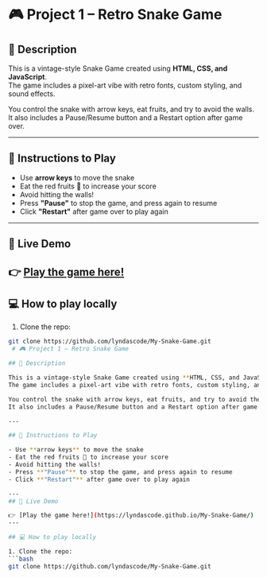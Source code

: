  # 🎮 Project 1 – Retro Snake Game

## 🐍 Description

This is a vintage-style Snake Game created using **HTML, CSS, and JavaScript**.  
The game includes a pixel-art vibe with retro fonts, custom styling, and sound effects.

You control the snake with arrow keys, eat fruits, and try to avoid the walls.  
It also includes a Pause/Resume button and a Restart option after game over.

---

## 🎯 Instructions to Play

- Use **arrow keys** to move the snake
- Eat the red fruits 🍎 to increase your score
- Avoid hitting the walls!
- Press **"Pause"** to stop the game, and press again to resume
- Click **"Restart"** after game over to play again

---
## 🔗 Live Demo

👉 [Play the game here!](https://lyndascode.github.io/My-Snake-Game/)
---

## 💻 How to play locally

1. Clone the repo:
```bash
git clone https://github.com/lyndascode/My-Snake-Game.git
 # 🎮 Project 1 – Retro Snake Game

## 🐍 Description

This is a vintage-style Snake Game created using **HTML, CSS, and JavaScript**.  
The game includes a pixel-art vibe with retro fonts, custom styling, and sound effects.

You control the snake with arrow keys, eat fruits, and try to avoid the walls.  
It also includes a Pause/Resume button and a Restart option after game over.

---

## 🎯 Instructions to Play

- Use **arrow keys** to move the snake
- Eat the red fruits 🍎 to increase your score
- Avoid hitting the walls!
- Press **"Pause"** to stop the game, and press again to resume
- Click **"Restart"** after game over to play again

---
## 🔗 Live Demo

👉 [Play the game here!](https://lyndascode.github.io/My-Snake-Game/)
---

## 💻 How to play locally

1. Clone the repo:
```bash
git clone https://github.com/lyndascode/My-Snake-Game.git
